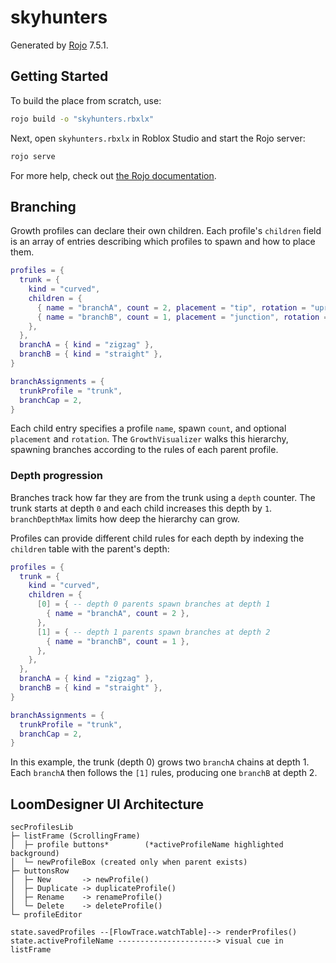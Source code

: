 # skyhunters
Generated by [Rojo](https://github.com/rojo-rbx/rojo) 7.5.1.

## Getting Started
To build the place from scratch, use:

```bash
rojo build -o "skyhunters.rbxlx"
```

Next, open `skyhunters.rbxlx` in Roblox Studio and start the Rojo server:

```bash
rojo serve
```

For more help, check out [the Rojo documentation](https://rojo.space/docs).

## Branching

Growth profiles can declare their own children. Each profile's `children` field is
an array of entries describing which profiles to spawn and how to place them.

```lua
profiles = {
  trunk = {
    kind = "curved",
    children = {
      { name = "branchA", count = 2, placement = "tip", rotation = "upright" },
      { name = "branchB", count = 1, placement = "junction", rotation = "inherit" },
    },
  },
  branchA = { kind = "zigzag" },
  branchB = { kind = "straight" },
}

branchAssignments = {
  trunkProfile = "trunk",
  branchCap = 2,
}
```

Each child entry specifies a profile `name`, spawn `count`, and optional `placement`
and `rotation`. The `GrowthVisualizer` walks this hierarchy, spawning branches
according to the rules of each parent profile.

### Depth progression

Branches track how far they are from the trunk using a `depth` counter. The
trunk starts at depth `0` and each child increases this depth by `1`.
`branchDepthMax` limits how deep the hierarchy can grow.

Profiles can provide different child rules for each depth by indexing the
`children` table with the parent's depth:

```lua
profiles = {
  trunk = {
    kind = "curved",
    children = {
      [0] = { -- depth 0 parents spawn branches at depth 1
        { name = "branchA", count = 2 },
      },
      [1] = { -- depth 1 parents spawn branches at depth 2
        { name = "branchB", count = 1 },
      },
    },
  },
  branchA = { kind = "zigzag" },
  branchB = { kind = "straight" },
}

branchAssignments = {
  trunkProfile = "trunk",
  branchCap = 2,
}
```

In this example, the trunk (depth 0) grows two `branchA` chains at depth 1.
Each `branchA` then follows the `[1]` rules, producing one `branchB` at depth 2.

## LoomDesigner UI Architecture

```text
secProfilesLib
├─ listFrame (ScrollingFrame)
│  ├─ profile buttons*        (*activeProfileName highlighted background)
│  └─ newProfileBox (created only when parent exists)
├─ buttonsRow
│  ├─ New       -> newProfile()
│  ├─ Duplicate -> duplicateProfile()
│  ├─ Rename    -> renameProfile()
│  └─ Delete    -> deleteProfile()
└─ profileEditor

state.savedProfiles --[FlowTrace.watchTable]--> renderProfiles()
state.activeProfileName ----------------------> visual cue in listFrame
```
